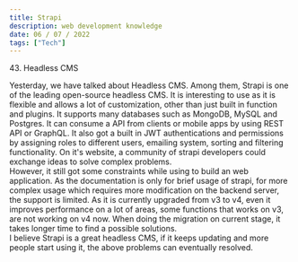 ```yaml
---
title: Strapi
description: web development knowledge
date: 06 / 07 / 2022
tags: ["Tech"]
---
```


<p>43. Headless CMS</p>

<p>Yesterday, we have talked about Headless CMS. Among them, Strapi is one of the leading open-source headless CMS. It is interesting to use as it is flexible and allows a lot of customization, other than just built in function and plugins. It supports many databases such as MongoDB, MySQL and Postgres. It can consume a API from clients or mobile apps by using REST API or GraphQL. It also got a built in JWT authentications and permissions by assigning roles to different users, emailing system, sorting and filtering functionality. On it's website, a community of strapi developers could exchange ideas to solve complex problems.
<br />
However, it still got some constraints while using to build an web application. As the documentation is only for brief usage of strapi, for more complex usage which requires more modification on the backend server, the support is limited. As it is currently upgraded from v3 to v4, even it improves performance on a lot of areas, some functions that works on v3, are not working on v4 now. When doing the migration on current stage, it takes longer time to find a possible solutions. 
<br/>
I believe Strapi is a great headless CMS, if it keeps updating and more people start using it, the above problems can eventually resolved.
</p>
